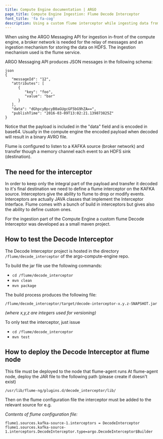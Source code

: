 ```yaml
---
title: Compute Engine documentation | ARGO
page_title: Compute Engine Ingestion: Flume Decode Interceptor
font_title: 'fa fa-cog'
description: Using a custom flume interceptor while ingesting data from kafka to hdfs
---
```


When using the ARGO Messaging API for ingestion in-front of the compute engine, a broker network is needed for the relay of messages and an ingestion mechanism for storing the data on HDFS. The ingestion mechanism used is the flume service.

ARGO Messaging API produces JSON messages in the following schema:

```
json
{
   "messageId": "12",
   "attributes": [
      {
         "key": "foo",
         "value": "bar"
      }
   ],
   "data": "dGhpcyBpcyB0aGUgcGF5bG9hZA==",
   "publishTime": "2016-03-09T13:02:21.139873825Z"
}
```

Notice that the payload is included in the "data" field and is encoded in base64. Usually in the compute engine the
encoded payload when decoded will result in a binary AVRO file.

Flume is configured to listen to a KAFKA source (broker network) and transfer though a memory channel each event to an HDFS sink (destination).

##  The need for the interceptor

In order to keep only the integral part of the payload and transfer it decoded to it's final destination we need to define a flume
interceptor on the KAFKA source. Interceptors give the ability to flume to drop or modify events. Interceptors are actually JAVA classes that implement the Interceptor Interface. Flume comes with a bunch of build in interceptors but gives also the ability to define custom ones.

For the ingestion part of the Compute Engine a custom flume Decode Interceptor was developed as a small maven project.

## How to test the Decode Interceptor

The Decode Interceptor project is hosted in the directory `/flume/decode_interceptor` of the argo-compute-engine repo.

To build the jar file use the following commands:

- `cd /flume/decode_interceptor`
- `mvn clean`
- `mvn package`

The build process produces the following file:
```
/flume/decode_interceptor/target/decode-interceptor-x.y.z-SNAPSHOT.jar
```
_(where x,y,z are integers used for versioning)_

To only test the interceptor, just issue
- `cd /flume/decode_interceptor`
- `mvn test`


## How to deploy the Decode Interceptor at flume node

This file must be deployed to the node that flume-agent runs
At flume-agent node, deploy the JAR file to the following path (please create if doesn't exist)

```
/usr/lib/flume-ng/plugins.d/decode_interceptor/lib/
```

Then on the flume configuration file the interceptor must be added to the relevant source
for e.g.

_Contents of flume configuration file:_
```
flume1.sources.kafka-source-1.interceptors = DecodeInterceptor
flume1.sources.kafka-source-1.interceptors.DecodeInterceptor.type=argo.DecodeInterceptor$Builder
```
